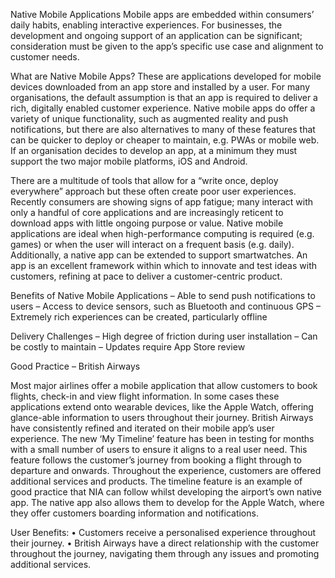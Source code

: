 Native Mobile Applications
Mobile apps are embedded within consumers’ daily habits, enabling interactive experiences. For businesses, the development and ongoing support of an application can be significant; consideration must be given to the app’s specific use case and alignment to customer needs.

What are Native Mobile Apps? These are applications developed for mobile devices downloaded from an app store and installed by a user.
For many organisations, the default assumption is that an app is required to deliver a rich, digitally enabled customer experience. Native mobile apps do offer a variety of unique functionality, such as augmented reality and push notifications, but there are also alternatives to many of these features that can be quicker to deploy or cheaper to maintain, e.g. PWAs or mobile web.
If an organisation decides to develop an app, at a minimum they must support the two major mobile platforms, iOS and Android.

There are a multitude of tools that allow for a “write once, deploy everywhere” approach but these often create poor user experiences. Recently consumers are showing signs of app fatigue; many interact with only a handful of core applications and are increasingly reticent to download apps with little ongoing purpose or value.
Native mobile applications are ideal when high-performance computing is required (e.g. games) or when the user will interact on a frequent basis (e.g. daily). Additionally, a native app can be extended to support smartwatches.
An app is an excellent framework within which to innovate and test ideas with customers, refining at pace to deliver a customer-centric product.

Benefits of Native Mobile Applications
– Able to send push notifications to users
– Access to device sensors, such as Bluetooth and continuous GPS
– Extremely rich experiences can be created, particularly offline

Delivery Challenges
– High degree of friction during user installation
– Can be costly to maintain
– Updates require App Store review

Good Practice – British Airways

Most major airlines offer a mobile application that allow customers to book flights, check-in and view flight information. In some cases these applications extend onto wearable devices, like the Apple Watch, offering glance-able information to users throughout their journey.
British Airways have consistently refined and iterated on their mobile app’s user experience. The new ‘My Timeline’ feature has been in testing for months with a small number of users to ensure it aligns to a real user need. This feature follows the customer’s journey from booking a flight through to departure and onwards. Throughout the experience, customers are offered additional services and products.
The timeline feature is an example of good practice that NIA can follow whilst developing the airport’s own native app.
The native app also allows them to develop for the Apple Watch, where they offer customers boarding information and notifications.

User Benefits:
• Customers receive a personalised experience throughout their journey.
• British Airways have a direct relationship with the customer throughout the journey, navigating them through any issues and promoting additional services.
